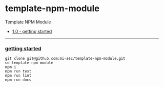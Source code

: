 # template-npm-module

Template NPM Module

- [1.0 - getting started](#getting-started)

<hr/>

### [getting started](#top)

```
git clone git@github.com:mi-sec/template-npm-module.git
cd template-npm-module
npm i
npm run test
npm run lint
npm run docs
```
